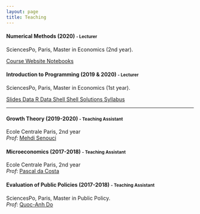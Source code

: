 ```yaml
---
layout: page
title: Teaching
---
```



#### Numerical Methods (2020) <small class="text-muted"> - Lecturer </small>

SciencesPo, Paris, Master in Economics (2nd year).   

<a href="https://scpo-compecon.github.io/CoursePack/" class = "btn btn-outline-warning btn-sm" role = "button"> Course Website </a>
<a href="https://github.com/CMS27/CoursePack" class = "btn btn-outline-success btn-sm" role = "button"> Notebooks </a>

#### Introduction to Programming (2019 & 2020) <small class="text-muted"> - Lecturer </small>

SciencesPo, Paris, Master in Economics (1st year).    

<a href="https://github.com/CMS27/IP2019/tree/master/Lectures" class = "btn btn-outline-warning btn-sm" role = "button"> Slides </a> <a href="https://github.com/CMS27/IP2019/tree/master/R/r-novice-inflammation-data/data" class = "btn btn-outline-success btn-sm" role = "button"> Data R </a> <a href="http://swcarpentry.github.io/shell-novice/data/data-shell.zip" class="btn btn-outline-success btn-sm" role = "button"> Data Shell </a> <a href="https://github.com/CMS27/IP2019/blob/master/data-shell/hidden_sol/solutions_ex_UNIX_shell.sh" class = "btn btn-outline-danger btn-sm" role = "button"> Shell Solutions </a> <a href="https://www.sciencespo.fr/ecole-doctorale/sites/sciencespo.fr.ecole-doctorale/files/Programming_Course_C-Mazet.pdf" class = "btn btn-outline-danger btn-sm" role = "button"> Syllabus </a> 

------------------------------------------------------------------------------------------------------------------------

#### Growth Theory (2019-2020) <small class="text-muted"> - Teaching Assistant </small>

Ecole Centrale Paris, 2nd year  
_Prof_: [Mehdi Senouci](https://ideas.repec.org/f/pse343.html)

#### Microeconomics (2017-2018) <small class="text-muted"> - Teaching Assistant </small>

Ecole Centrale Paris, 2nd year  
_Prof_: [Pascal da Costa](https://scholar.google.fr/citations?user=TVsjYcRrvDEC&hl=fr)

#### Evaluation of Public Policies (2017-2018) <small class="text-muted"> - Teaching Assistant </small>

SciencesPo, Paris, Master in Public Policy.   
_Prof_: [Quoc-Anh Do](https://sites.google.com/site/qaquocanhdo/)
